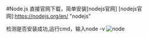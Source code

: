 #Node.js
直接官网下载，简单安装[nodejs官网]
[nodejs官网]:https://nodejs.org/en/    "nodejs"

检测是否安装成功,运行cmd，输入node -v
![node](C:\Users\Administrator\Desktop\gitbook相关截图\nodejs安装.png)